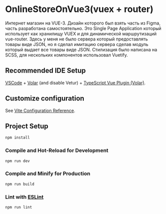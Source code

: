# OnlineStoreOnVue3(vuex + router)

Интернет магазин на VUE-3. Дизайн которого был взять часть из Figma, часть разработана самостоятельно. Это Single Page Application который использует как хранилищу VUEX и для динамической маршрутизаций vue-router. Здесь у меня не было сервера который предоставлять товары виде JSON, но я сделал имитацию сервера сделав модуль который выдает все товары виде JSON. Стилизация было написана на SCSS, для нескольких компонентов использовал Vuetify. 

## Recommended IDE Setup

[VSCode](https://code.visualstudio.com/) + [Volar](https://marketplace.visualstudio.com/items?itemName=Vue.volar) (and disable Vetur) + [TypeScript Vue Plugin (Volar)](https://marketplace.visualstudio.com/items?itemName=Vue.vscode-typescript-vue-plugin).

## Customize configuration

See [Vite Configuration Reference](https://vitejs.dev/config/).

## Project Setup

```sh
npm install
```

### Compile and Hot-Reload for Development

```sh
npm run dev
```

### Compile and Minify for Production

```sh
npm run build
```

### Lint with [ESLint](https://eslint.org/)

```sh
npm run lint
```
